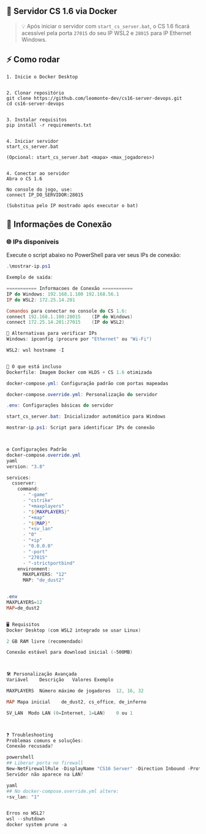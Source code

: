 ## 🚀 Servidor CS 1.6 via Docker

> 💡 Após iniciar o servidor com `start_cs_server.bat`, o CS 1.6 ficará acessível pela porta `27015` do seu IP WSL2 e `28015` para IP Ethernet Windows.

## ⚡ Como rodar

    1. Inicie o Docker Desktop


    2. Clonar repositório
    git clone https://github.com/leomonte-dev/cs16-server-devops.git
    cd cs16-server-devops


    3. Instalar requisitos
    pip install -r requirements.txt


    4. Iniciar servidor
    start_cs_server.bat

    (Opcional: start_cs_server.bat <mapa> <max_jogadores>)


    4. Conectar ao servidor
    Abra o CS 1.6

    No console do jogo, use:
    connect IP_DO_SERVIDOR:28015

    (Substitua pelo IP mostrado após executar o bat)

## 🔌 Informações de Conexão

### 🌐 IPs disponíveis
Execute o script abaixo no PowerShell para ver seus IPs de conexão:
```powershell
.\mostrar-ip.ps1

Exemplo de saída:

=========== Informacoes de Conexão ===========
IP do Windows: 192.168.1.100 192.168.56.1
IP do WSL2: 172.25.14.201

Comandos para conectar no console do CS 1.6:
connect 192.168.1.100:28015    (IP do Windows)
connect 172.25.14.201:27015    (IP do WSL2)

🔄 Alternativas para verificar IPs
Windows: ipconfig (procure por "Ethernet" ou "Wi-Fi")

WSL2: wsl hostname -I


🧱 O que está incluso
Dockerfile: Imagem Docker com HLDS + CS 1.6 otimizada

docker-compose.yml: Configuração padrão com portas mapeadas

docker-compose.override.yml: Personalização do servidor

.env: Configurações básicas do servidor

start_cs_server.bat: Inicializador automático para Windows

mostrar-ip.ps1: Script para identificar IPs de conexão



⚙️ Configurações Padrão
docker-compose.override.yml
yaml
version: "3.8"

services:
  csserver:
    command:
      - "-game"
      - "cstrike"
      - "+maxplayers"
      - "${MAXPLAYERS}"
      - "+map"
      - "${MAP}"
      - "+sv_lan"
      - "0"
      - "+ip"
      - "0.0.0.0"
      - "-port"
      - "27015"
      - "-strictportbind"
    environment:
      MAXPLAYERS: "12"
      MAP: "de_dust2"


.env
MAXPLAYERS=12
MAP=de_dust2


🖥️ Requisitos
Docker Desktop (com WSL2 integrado se usar Linux)

2 GB RAM livre (recomendado)

Conexão estável para download inicial (~500MB)



🛠️ Personalização Avançada
Variável	Descrição	Valores Exemplo

MAXPLAYERS	Número máximo de jogadores	12, 16, 32

MAP	Mapa inicial	de_dust2, cs_office, de_inferno

SV_LAN	Modo LAN (0=Internet, 1=LAN)	0 ou 1



❓ Troubleshooting
Problemas comuns e soluções:
Conexão recusada?

powershell
## Liberar porta no firewall
New-NetFirewallRule -DisplayName "CS16 Server" -Direction Inbound -Protocol TCP -LocalPort 27015 -Action Allow
Servidor não aparece na LAN?

yaml
## No docker-compose.override.yml altere:
+sv_lan: "1"


Erros no WSL2?
wsl --shutdown
docker system prune -a
